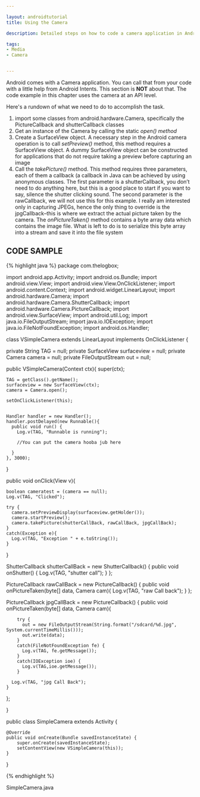 ```yaml
---

layout: androidtutorial
title: Using the Camera

description: Detailed steps on how to code a camera application in Android. This one does not use android Intents, this really is coding a camera app in Android from scratch

tags:
- Media
- Camera


---
```


Android comes with a Camera application. You can call that from your code with a little help from Android Intents. This section is **NOT** about that. The code example in this chapter uses the camera at an API level. 

Here's a rundown of what we need to do to accomplish the task.

1. import some classes from android.hardware.Camera, specifically the PictureCallback and shutterCallback classes
2. Get an instance of the Camera by calling the static *open() method*
3. Create a SurfaceView object. A necessary step in the Android camera operation is to call *setPreview()* method, this method requires a SurfaceView object. A dummy SurfaceView object can be constructed for applications that do not require taking a preview before capturing an image
4. Call the *takePicture()* method. This method requires three parameters, each of them a callback (a callback in Java can be achieved by using anonymous classes. The first parameter is a shutterCallback, you don’t need to do anything here, but this is a good place to start if you want to say, silence the shutter clicking sound. The second parameter is the rawCallback, we will not use this for this example. I really am interested only in capturing JPEGs, hence the only thing to override is the jpgCallback–this is where we extract the actual picture taken by the camera. The *onPictureTaken()* method contains a byte array data which contains the image file. What is left to do is to serialize this byte array into a stream and save it into the file system

## CODE SAMPLE

{% highlight java %}
package com.thelogbox;

import android.app.Activity;
import android.os.Bundle;
import android.view.View;
import android.view.View.OnClickListener;
import android.content.Context;
import android.widget.LinearLayout;
import android.hardware.Camera;
import android.hardware.Camera.ShutterCallback;
import android.hardware.Camera.PictureCallback;
import android.view.SurfaceView;
import android.util.Log;
import java.io.FileOutputStream;
import java.io.IOException;
import java.io.FileNotFoundException;
import android.os.Handler;


class VSimpleCamera extends LinearLayout implements OnClickListener {

  private String TAG = null;
  private SurfaceView surfaceview = null;
  private Camera camera = null;
  private FileOutputStream out = null;

  public VSimpleCamera(Context ctx){
    super(ctx);
    
    TAG = getClass().getName();
    surfaceview = new SurfaceView(ctx);
    camera = Camera.open();

    setOnClickListener(this);


    Handler handler = new Handler();
    handler.postDelayed(new Runnable(){
      public void run() {
        Log.v(TAG, "Runnable is running");

        //You can put the camera hooba jub here
        
      }
    }, 3000);

  }

  public void onClick(View v){

    boolean cameratest = (camera == null);
    Log.v(TAG, "Clicked");
  
    try {
      camera.setPreviewDisplay(surfaceview.getHolder());
      camera.startPreview();
      camera.takePicture(shutterCallBack, rawCallBack, jpgCallBack);
    }
    catch(Exception e){
      Log.v(TAG, "Exception " + e.toString());
    }
  }

  ShutterCallback shutterCallBack = new ShutterCallback() {
    public void onShutter() {
      Log.v(TAG, "shutter call");
    }
  };

  PictureCallback rawCallBack = new PictureCallback() {
    public void onPictureTaken(byte[] data, Camera cam){
      Log.v(TAG, "raw Call back");
    }
  };

  PictureCallback jpgCallBack = new PictureCallback() {
    public void onPictureTaken(byte[] data, Camera cam){

        try {
          out = new FileOutputStream(String.format("/sdcard/%d.jpg", System.currentTimeMillis()));
          out.write(data);
        }
        catch(FileNotFoundException fe) {
          Log.v(TAG, fe.getMessage());
        }
        catch(IOException ioe) {
          Log.v(TAG,ioe.getMessage());
        }

      Log.v(TAG, "jpg Call Back");
    }
  };

}

public class SimpleCamera extends Activity {

    @Override
    public void onCreate(Bundle savedInstanceState) {
        super.onCreate(savedInstanceState);
        setContentView(new VSimpleCamera(this));
    }
}

{% endhighlight %}
<div id='lst'>SimpleCamera.java</div>
